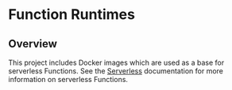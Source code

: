 # Function Runtimes

## Overview

This project includes Docker images which are used as a base for serverless Functions. See the [Serverless](../../docs/01-overview/main-areas/serverless) documentation for more information on serverless Functions.
